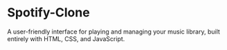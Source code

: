 # Spotify-Clone
A user-friendly interface for playing and managing your music library, built entirely with HTML, CSS, and JavaScript.
